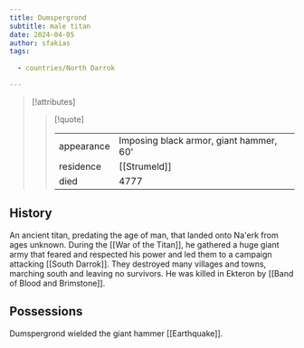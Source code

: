 ```yaml
---
title: Dumspergrond
subtitle: male titan
date: 2024-04-05
author: sfakias
tags:
  
  - countries/North Darrok

---
```

> [!attributes]
> 
> > [!quote]
> >
> > | | |
> > | --- | --- |
> > | appearance | Imposing black armor, giant hammer, 60' |
> > | residence | [[Strumeld]] |
> > | died | 4777 |

## History

An ancient titan, predating the age of man, that landed onto Na'erk from ages unknown. During the [[War of the Titan]], he gathered a huge giant army that feared and respected his power and led them to a campaign attacking [[South Darrok]]. They destroyed many villages and towns, marching south and leaving no survivors. He was killed in Ekteron by [[Band of Blood and Brimstone]].

## Possessions

Dumspergrond wielded the giant hammer [[Earthquake]].